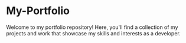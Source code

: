 # My-Portfolio
Welcome to my portfolio repository! Here, you'll find a collection of my projects and work that showcase my skills and interests as a developer.
